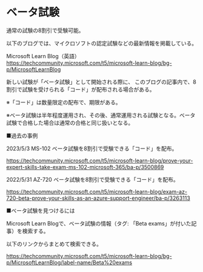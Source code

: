 # ベータ試験

通常の試験の8割引で受験可能。

以下のブログでは、マイクロソフトの認定試験などの最新情報を掲載している。

Microsoft Learn Blog（英語）
https://techcommunity.microsoft.com/t5/microsoft-learn-blog/bg-p/MicrosoftLearnBlog

新しい試験が「ベータ試験」として開始される際に、
このブログの記事内で、8割引で試験を受けられる「コード」が配布される場合がある。

※「コード」は数量限定の配布で、期限がある。

※ベータ試験は半年程度運用され、その後、通常運用される試験となる。ベータ試験で合格した場合は通常の合格と同じ扱いとなる。

■過去の事例

2023/5/3 MS-102 ベータ試験を8割引で受験できる「コード」を配布。

https://techcommunity.microsoft.com/t5/microsoft-learn-blog/prove-your-expert-skills-take-exam-ms-102-microsoft-365/ba-p/3500869

2022/5/31 AZ-720 ベータ試験を8割引で受験できる「コード」を配布。

https://techcommunity.microsoft.com/t5/microsoft-learn-blog/exam-az-720-beta-prove-your-skills-as-an-azure-support-engineer/ba-p/3263113

■ベータ試験を見つけるには

Microsoft Learn Blogで、ベータ試験の情報（タグ: 「Beta exams」が付いた記事）を検索する。

以下のリンクからまとめて検索できる。

https://techcommunity.microsoft.com/t5/microsoft-learn-blog/bg-p/MicrosoftLearnBlog/label-name/Beta%20exams
